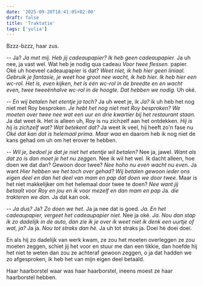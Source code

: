 ```yaml
---
date: '2025-09-20T18:41:05+02:00'
draft: false
title: 'Traktatie'
tags: ['yulia']
---
```


Bzzz-bzzz, haar zus.

-- Ja? 
*Ja met mij. Heb jij cadeaupapier? Ik heb geen cadeaupapier.* 
Ja uh nee, ja vast wel. Wat heb je nodig qua cadeau 
*Voor twee flessen.*
papier. Oké uh hoeveel cadeaupapier is dat? 
*Weet niet, ik heb hier geen liniaal. Gebruik je fantasie, je weet hoe groot nee wacht, ik heb hier. Ik heb hier een wc-rol. Het is, even kijken, het is één wc-rol in de breedte en en wacht even, twee tweeënhalve wc-rol in de hoogte. Dat hebben we nodig.*
Uh oké.

-- *En wij betalen het etentje ja toch?*
Ja uh weet je, ik 
*Ja?*
ik uh heb het nog niet met Roy besproken. 
*Je hebt het nog niet met Roy besproken? We moeten over twee nee wat een uur en drie kwartier bij het restaurant staan.*
Ja dat weet ik. Het is alleen uh, Roy is nu zichzelf aan het ontdekken. 
*Hij is hij is zichzelf wat? Wat betekent dat?*
Ja weet ik veel, hij heeft zo'n fase nu 
*Oké dat kan dat is helemaal prima. Maar waa*
 en daarom heb ik nog niet de kans gehad om uh om het erover te hebben.

-- *Wil je, bedoel je dat je niet het etentje wil betalen?*
Nee ja, jawel. 
*Want als dat zo is dan moet je het nu zeggen.*
Nee ik wil het wel. Ik dacht alleen, hoe doen we dat dan? Gewoon door twee? 
*Nee hoho nu even wacht nu even.*
Ja want
*Hier hebben we het toch over gehad? Wij betalen gewoon ieder ons eigen deel en dan het deel van mam en pap dat doen we door twee.*
Maar is het niet makkelijker om het helemaal door twee te doen? 
*Nee want jij betaalt voor Roy en jou en ik voor mezelf en dan mam en pap*
Ja. 
*die trakteren we dan.*
Ja dat kan ook.

-- *Ja dus?* 
Ja? 
*Zo doen we het.*
Ja ja nee dat is goed. 
*Ja. En het cadeaupapier, vergeet het cadeaupapier niet.* 
Nee ja oké. 
*Ja. Nou dan stap ik zo dadelijk in de auto, dan zie ik je over ik weet niet ik denk een uurtje of wat, ja?*
Ja ja.
*Nou tot straks dan hè.*
Ja uh tot straks ja. Doei hè doei doei.

En als hij zo dadelijk van werk kwam, ze zou het moeten overleggen ze zou moeten zeggen, schiet jij het voor en stuur me dan een tikkie, dan hoefde hij het niet te weten dan zou ze achteraf gewoon zeggen, o ja dat hadden we zo afgesproken, ik heb het van mijn eigen deel betaald.

Haar haarborstel waar was haar haarborstel, ineens moest ze haar haarborstel hebben.